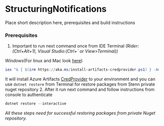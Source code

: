 # StructuringNotifications

Place short description here, prerequisites and build instructions

### Prerequisites
1. Important to run next command once from IDE Terminal _(Rider:(Ctrl+Alt+1), Visual Studio:(Ctrl+` or View>Terminal))_

_Windows_(For linux and Mac look [here](https://github.com/microsoft/artifacts-credprovider#setup))
```powershell
iex "& { $(irm https://aka.ms/install-artifacts-credprovider.ps1) } -AddNetfx"
```
It will install Azure Artifacts [CredProvider](https://github.com/microsoft/artifacts-credprovider) to your environment and you can use `dotnet restore` from Terminal for restore packages from Stenn private nuget repository
2. After it run next command and follow instructions from console to authenticate
```powershell
dotnet restore --interactive
```
_All these steps need for successful restoring packages from private Nuget repository._